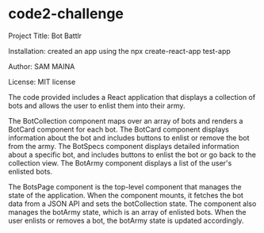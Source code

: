 # code2-challenge
Project Title:
Bot Battlr

Installation:
created an app using the npx create-react-app test-app

Author:
SAM MAINA

License:
MIT license



The code provided includes a React application that displays a collection of bots and allows the user to enlist them into their army.

The BotCollection component maps over an array of bots and renders a BotCard component for each bot. The BotCard component displays information about the bot and includes buttons to enlist or remove the bot from the army. The BotSpecs component displays detailed information about a specific bot, and includes buttons to enlist the bot or go back to the collection view. The BotArmy component displays a list of the user's enlisted bots.

The BotsPage component is the top-level component that manages the state of the application. When the component mounts, it fetches the bot data from a JSON API and sets the botCollection state. The component also manages the botArmy state, which is an array of enlisted bots. When the user enlists or removes a bot, the botArmy state is updated accordingly.